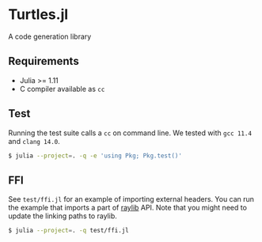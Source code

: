 # Turtles.jl
A code generation library

## Requirements

- Julia >= 1.11
- C compiler available as `cc`

## Test

Running the test suite calls a `cc` on command line.
We tested with `gcc 11.4` and `clang 14.0`.
```sh
$ julia --project=. -q -e 'using Pkg; Pkg.test()'
```

## FFI

See `test/ffi.jl` for an example of importing external headers.
You can run the example that imports a part of [raylib](https://github.com/raysan5/raylib) API.
Note that you might need to update the linking paths to raylib.
```sh
$ julia --project=. -q test/ffi.jl
```
